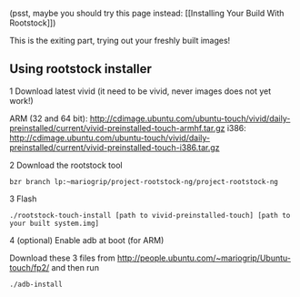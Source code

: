 (psst, maybe you should try this page instead: [[Installing Your Build With Rootstock]])


This is the exiting part, trying out your freshly built images!

<!--
## Using portcraft:
1. Install portcraft
```

```

2. cd to the root of your build (same folder as you would run repo sync)
```
cd [root of build path]
```

2. Flash
```
portcraft flash [device name]
```

3. (Optinal) enable adb at boot
```
portcraft enable-adb
```
-->


## Using rootstock installer

1 Download latest vivid (it need to be vivid, never images does not yet work!) 

ARM (32 and 64 bit): http://cdimage.ubuntu.com/ubuntu-touch/vivid/daily-preinstalled/current/vivid-preinstalled-touch-armhf.tar.gz
i386: http://cdimage.ubuntu.com/ubuntu-touch/vivid/daily-preinstalled/current/vivid-preinstalled-touch-i386.tar.gz

2 Download the rootstock tool 
```
bzr branch lp:~mariogrip/project-rootstock-ng/project-rootstock-ng
```

3 Flash
```
./rootstock-touch-install [path to vivid-preinstalled-touch] [path to your built system.img]
```

4 (optional) Enable adb at boot (for ARM)

Download these 3 files from http://people.ubuntu.com/~mariogrip/Ubuntu-touch/fp2/ and then run 
```
./adb-install
```